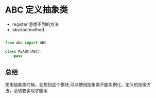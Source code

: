 # ABC 定义抽象类


+ register 意想不到的方法
+ abstractmethod


```python

from abc import ABC

class MyABC(ABC):
    pass

```

## 总结

使用抽象类时候，会想到这个模块,可以使用抽象类不能实例化，定义的抽像方法，必须要实现才能用
